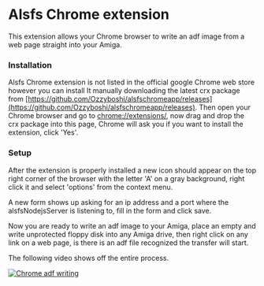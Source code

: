# Alsfs Chrome extension
This extension allows your Chrome browser to write an adf image from a web page straight into your Amiga.

### Installation
Alsfs Chrome extension is not listed in the official google Chrome web store however you can install It manually downloading the latest crx package from [https://github.com/Ozzyboshi/alsfschromeapp/releases](https://github.com/Ozzyboshi/alsfschromeapp/releases).
Then open your Chrome browser and go to [chrome://extensions/](chrome://extensions/), now drag and drop the crx package into this page, Chrome will ask you if you want to install the extension, click 'Yes'.

### Setup
After the extension is properly installed a new icon should appear on the top right corner of the browser with the letter 'A' on a gray background, right click it and select 'options' from the context menu.

A new form shows up asking for an ip address and a port where the alsfsNodejsServer is listening to, fill in the form and click save.

Now you are ready to write an adf image to your Amiga, place an empty and write unprotected floppy disk into any Amiga drive, then right click on any link on a web page, is there is an adf file recognized the transfer will start.

The following video shows off the entire process.

[![Chrome adf writing](https://img.youtube.com/vi/Epe-nVQ9MEo/0.jpg)](https://www.youtube.com/watch?v=Epe-nVQ9MEo)
